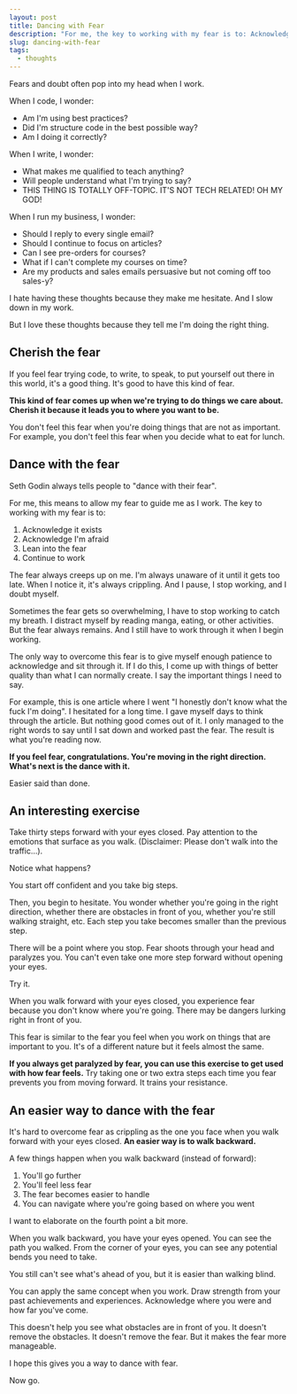```yaml
---
layout: post
title: Dancing with Fear
description: "For me, the key to working with my fear is to: Acknowledge it exists, acknowledge I'm afraid, lean into the fear, and continue to work" 
slug: dancing-with-fear
tags:
  - thoughts
---
```


Fears and doubt often pop into my head when I work. 

When I code, I wonder: 

- Am I'm using best practices?
- Did I'm structure code in the best possible way?
- Am I doing it correctly?

When I write, I wonder: 

- What makes me qualified to teach anything?
- Will people understand what I'm trying to say? 
- THIS THING IS TOTALLY OFF-TOPIC. IT'S NOT TECH RELATED! OH MY GOD! 

When I run my business, I wonder: 

- Should I reply to every single email?
- Should I continue to focus on articles?
- Can I see pre-orders for courses?
- What if I can't complete my courses on time?
- Are my products and sales emails persuasive but not coming off too sales-y? 

I hate having these thoughts because they make me hesitate. And I slow down in my work. 

But I love these thoughts because they tell me I'm doing the right thing. 

<!-- more -->

## Cherish the fear

If you feel fear trying code, to write, to speak, to put yourself out there in this world, it's a good thing. It's good to have this kind of fear.

**This kind of fear comes up when we're trying to do things we care about. Cherish it because it leads you to where you want to be.**

You don't feel this fear when you're doing things that are not as important. For example, you don't feel this fear when you decide what to eat for lunch. 

## Dance with the fear

Seth Godin always tells people to "dance with their fear". 

For me, this means to allow my fear to guide me as I work. The key to working with my fear is to: 

1. Acknowledge it exists
2. Acknowledge I'm afraid
3. Lean into the fear
4. Continue to work 

The fear always creeps up on me. I'm always unaware of it until it gets too late. When I notice it, it's always crippling. And I pause, I stop working, and I doubt myself. 

Sometimes the fear gets so overwhelming, I have to stop working to catch my breath. I distract myself by reading manga, eating, or other activities. But the fear always remains. And I still have to work through it when I begin working. 

The only way to overcome this fear is to give myself enough patience to acknowledge and sit through it. If I do this, I come up with things of better quality than what I can normally create. I say the important things I need to say. 

For example, this is one article where I went "I honestly don't know what the fuck I'm doing". I hesitated for a long time. I gave myself days to think through the article. But nothing good comes out of it. I only managed to the right words to say until I sat down and worked past the fear. The result is what you're reading now. 

**If you feel fear, congratulations. You're moving in the right direction. What's next is the dance with it.** 

Easier said than done. 

## An interesting exercise

Take thirty steps forward with your eyes closed. Pay attention to the emotions that surface as you walk. (Disclaimer: Please don't walk into the traffic...). 

Notice what happens? 

You start off confident and you take big steps. 

Then, you begin to hesitate. You wonder whether you're going in the right direction, whether there are obstacles in front of you,  whether you're still walking straight, etc. Each step you take becomes smaller than the previous step. 

There will be a point where you stop. Fear shoots through your head and paralyzes you. You can't even take one more step forward without opening your eyes. 

Try it. 

When you walk forward with your eyes closed, you experience fear because you don't know where you're going. There may be dangers lurking right in front of you. 

This fear is similar to the fear you feel when you work on things that are important to you. It's of a different nature but it feels almost the same. 

**If you always get paralyzed by fear, you can use this exercise to get used with how fear feels.** Try taking one or two extra steps each time you fear prevents you from moving forward. It trains your resistance. 

## An easier way to dance with the fear

It's hard to overcome fear as crippling as the one you face when you walk forward with your eyes closed. **An easier way is to walk backward.** 

A few things happen when you walk backward (instead of forward): 

1. You'll go further 
2. You'll feel less fear
3. The fear becomes easier to handle
4. You can navigate where you're going based on where you went

I want to elaborate on the fourth point a bit more. 

When you walk backward, you have your eyes opened. You can see the path you walked. From the corner of your eyes, you can see any potential bends you need to take. 

You still can't see what's ahead of you, but it is easier than walking blind. 

You can apply the same concept when you work. Draw strength from your past achievements and experiences. Acknowledge where you were and how far you've come. 

This doesn't help you see what obstacles are in front of you. It doesn't remove the obstacles. It doesn't remove the fear. But it makes the fear more manageable. 

I hope this gives you a way to dance with fear. 

Now go. 